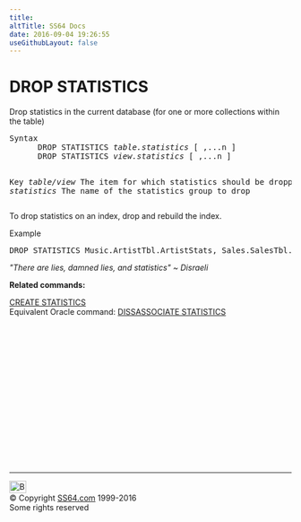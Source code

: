 ```yaml
---
title:
altTitle: SS64 Docs
date: 2016-09-04 19:26:55
useGithubLayout: false
---
```

<!-- #BeginLibraryItem "/Library/head_sql.lbi" --><!-- #EndLibraryItem --><h1>DROP STATISTICS</h1>
<p>Drop statistics in the current database (for one or more collections within the  table)</p>
<pre>Syntax
      DROP STATISTICS <i>table.statistics</i> [ ,...n ]
      DROP STATISTICS <i>view.statistics</i> [ ,...n ]
	  
Key<i>
   table/view</i>     The item for which statistics should be dropped
   <i>statistics</i>     The name of the statistics group to drop</pre>
<p>   To drop statistics on an index, drop and rebuild the  index.</p>
<p>Example</p>
<pre>DROP STATISTICS Music.ArtistTbl.ArtistStats, Sales.SalesTbl.SalesStats;</pre>
<p> <span class="quote"><i>"There are lies, damned lies, and statistics" ~ Disraeli</i></span></p>
<p><b>Related commands:</b></p>
<p>  <a href="stats_c.html">CREATE STATISTICS</a><br>
Equivalent Oracle command:  <a href="../ora/stats_dis.html">DISSASSOCIATE STATISTICS</a></p><!-- #BeginLibraryItem "/Library/foot_sql.lbi" --><p>
<!-- ss64-sql -->
<ins class="adsbygoogle" style="display:inline-block;width:300px;height:250px" data-ad-client="ca-pub-6140977852749469" data-ad-slot="6953563613"></ins>
<script>
(adsbygoogle = window.adsbygoogle || []).push({});
</script></p>
<hr>
<div id="bl" class="footer"><a href="stats_d.html#"><img src="../images/top.png" width="30" height="22" alt="Back to the Top"></a></div>
<div id="br" class="footer, tagline">© Copyright <a href="../index.html">SS64.com</a> 1999-2016<br>
Some rights reserved</div><!-- #EndLibraryItem -->

